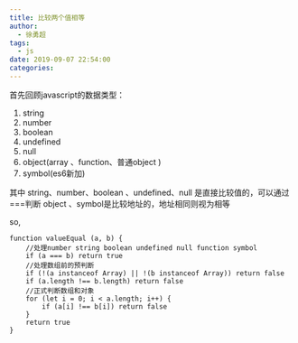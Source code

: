```yaml
---
title: 比较两个值相等
author:
  - 徐勇超
tags:
  - js
date: 2019-09-07 22:54:00
categories:
---
```

首先回顾javascript的数据类型：
  1. string
  2. number
  3. boolean
  4. undefined
  5. null
  6. object(array 、function、普通object )
  7. symbol(es6新加)


其中 string、number、boolean 、undefined、null 是直接比较值的，可以通过===判断
object 、symbol是比较地址的，地址相同则视为相等

so,

<!-- more -->

```
function valueEqual (a, b) {
    //处理number string boolean undefined null function symbol
    if (a === b) return true
    //处理数组前的预判断
    if (!(a instanceof Array) || !(b instanceof Array)) return false
    if (a.length !== b.length) return false
    //正式判断数组和对象
    for (let i = 0; i < a.length; i++) {
        if (a[i] !== b[i]) return false
    }
    return true
}
```

